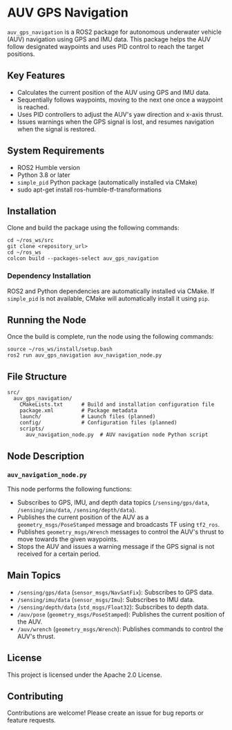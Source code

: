 # AUV GPS Navigation

`auv_gps_navigation` is a ROS2 package for autonomous underwater vehicle (AUV) navigation using GPS and IMU data. This package helps the AUV follow designated waypoints and uses PID control to reach the target positions.

## Key Features
- Calculates the current position of the AUV using GPS and IMU data.
- Sequentially follows waypoints, moving to the next one once a waypoint is reached.
- Uses PID controllers to adjust the AUV's yaw direction and x-axis thrust.
- Issues warnings when the GPS signal is lost, and resumes navigation when the signal is restored.

## System Requirements
- ROS2 Humble version
- Python 3.8 or later
- `simple_pid` Python package (automatically installed via CMake)
- sudo apt-get install ros-humble-tf-transformations

## Installation
Clone and build the package using the following commands:

    cd ~/ros_ws/src
    git clone <repository_url>
    cd ~/ros_ws
    colcon build --packages-select auv_gps_navigation

### Dependency Installation
ROS2 and Python dependencies are automatically installed via CMake. If `simple_pid` is not available, CMake will automatically install it using `pip`.

## Running the Node
Once the build is complete, run the node using the following commands:

    source ~/ros_ws/install/setup.bash
    ros2 run auv_gps_navigation auv_navigation_node.py

## File Structure
    src/
      auv_gps_navigation/
        CMakeLists.txt      # Build and installation configuration file
        package.xml         # Package metadata
        launch/             # Launch files (planned)
        config/             # Configuration files (planned)
        scripts/
          auv_navigation_node.py  # AUV navigation node Python script

## Node Description
### `auv_navigation_node.py`
This node performs the following functions:
- Subscribes to GPS, IMU, and depth data topics (`/sensing/gps/data`, `/sensing/imu/data`, `/sensing/depth/data`).
- Publishes the current position of the AUV as a `geometry_msgs/PoseStamped` message and broadcasts TF using `tf2_ros`.
- Publishes `geometry_msgs/Wrench` messages to control the AUV's thrust to move towards the given waypoints.
- Stops the AUV and issues a warning message if the GPS signal is not received for a certain period.

## Main Topics
- `/sensing/gps/data` (`sensor_msgs/NavSatFix`): Subscribes to GPS data.
- `/sensing/imu/data` (`sensor_msgs/Imu`): Subscribes to IMU data.
- `/sensing/depth/data` (`std_msgs/Float32`): Subscribes to depth data.
- `/auv/pose` (`geometry_msgs/PoseStamped`): Publishes the current position of the AUV.
- `/auv/wrench` (`geometry_msgs/Wrench`): Publishes commands to control the AUV's thrust.

## License
This project is licensed under the Apache 2.0 License.

## Contributing
Contributions are welcome! Please create an issue for bug reports or feature requests.